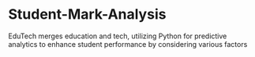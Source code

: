 # Student-Mark-Analysis
EduTech merges education and tech, utilizing Python for predictive analytics to enhance student performance by considering various factors
